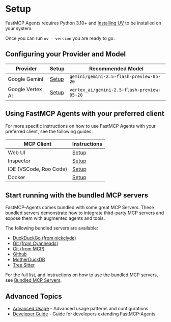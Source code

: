 # Setup

FastMCP Agents requires Python 3.10+ and [Installing UV](https://docs.astral.sh/uv/getting-started/installation/) to be installed on your system.

Once you can run `uv --version` you are ready to go.

## Configuring your Provider and Model

| Provider | Setup | Recommended Model |
|----------|-------|-------------------|
| Google Gemini | [Setup](./providers/gemini.md) | `gemini/gemini-2.5-flash-preview-05-20` |
| Google Vertex AI | [Setup](./providers/vertexai.md) | `vertex_ai/gemini-2.5-flash-preview-05-20` |

## Using FastMCP Agents with your preferred client

For more specific instructions on how to use FastMCP Agents with your preferred client, see the following guides:

| MCP Client | Instructions |
|------------|-------|
| Web UI | [Setup](./usage/web_ui.md) |
| Inspector | [Setup](./usage/inspector.md) |
| IDE (VSCode, Roo Code) | [Setup](./usage/ide.md) |
| Docker | [Setup](./usage/docker.md) |

## Start running with the bundled MCP servers

FastMCP-Agents comes bundled with some great MCP Servers. These bundled servers demonstrate how to integrate third-party MCP servers and expose them with augmented agents and tools.

The following bundled servers are available:

- [DuckDuckGo (from nickclyde)](./bundled/servers.md#6-duckduckgo)
- [Git (from Cyanheads)](./bundled/servers.md#1-git-from-cyanheads)
- [Git (from MCP)](./bundled/servers.md#5-git-official-mcp-server)
- [Github](./bundled/servers.md#2-github)
- [MotherDuckDB](./bundled/servers.md#4-motherduckdb)
- [Tree Sitter](./bundled/servers.md#3-tree-sitter)

For the full list, and instructions on how to use the bundled MCP servers, see [Bundled MCP Servers](./bundled/servers.md).

## Advanced Topics

- [Advanced Usage](./advanced/README.md) - Advanced usage patterns and configurations
- [Developer Guide](./developer/README.md) - Guide for developers extending FastMCP-Agents 